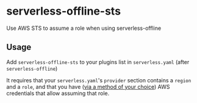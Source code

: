 # serverless-offline-sts

Use AWS STS to assume a role when using serverless-offline

## Usage

Add `serverless-offline-sts` to your plugins list in `serverless.yaml` (after `serverless-offline`)

It requires that your `serverless.yaml`'s `provider` section contains a `region` and a `role`, and that you have ([via a method of your choice](https://docs.aws.amazon.com/sdk-for-javascript/v2/developer-guide/configuring-the-jssdk.html)) AWS credentials that allow assuming that role.
